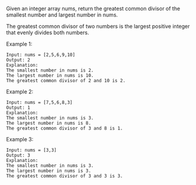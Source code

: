 Given an integer array nums, return the greatest common divisor of the smallest number and largest number in nums.

The greatest common divisor of two numbers is the largest positive integer that evenly divides both numbers.

Example 1:

    Input: nums = [2,5,6,9,10]
    Output: 2
    Explanation:
    The smallest number in nums is 2.
    The largest number in nums is 10.
    The greatest common divisor of 2 and 10 is 2.

Example 2:

    Input: nums = [7,5,6,8,3]
    Output: 1
    Explanation:
    The smallest number in nums is 3.
    The largest number in nums is 8.
    The greatest common divisor of 3 and 8 is 1.

Example 3:

    Input: nums = [3,3]
    Output: 3
    Explanation:
    The smallest number in nums is 3.
    The largest number in nums is 3.
    The greatest common divisor of 3 and 3 is 3.
